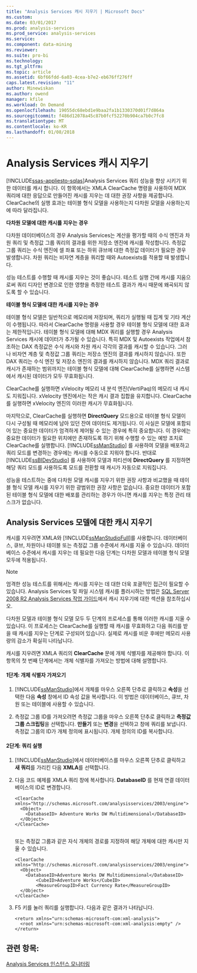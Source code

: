 ```yaml
---
title: "Analysis Services 캐시 지우기 | Microsoft Docs"
ms.custom: 
ms.date: 03/01/2017
ms.prod: analysis-services
ms.prod_service: analysis-services
ms.service: 
ms.component: data-mining
ms.reviewer: 
ms.suite: pro-bi
ms.technology: 
ms.tgt_pltfrm: 
ms.topic: article
ms.assetid: 6bf66fdd-6a03-4cea-b7e2-eb676ff276ff
caps.latest.revision: "11"
author: Minewiskan
ms.author: owend
manager: kfile
ms.workload: On Demand
ms.openlocfilehash: 19055dc68ebd1e9baa2fa1b1330370d01f7d864a
ms.sourcegitcommit: f486d12078a45c87b0fcf52270b904ca7b0c7fc8
ms.translationtype: MT
ms.contentlocale: ko-KR
ms.lasthandoff: 01/08/2018
---
```

# <a name="clear-the-analysis-services-caches"></a>Analysis Services 캐시 지우기
[!INCLUDE[ssas-appliesto-sqlas](../../includes/ssas-appliesto-sqlas.md)]Analysis Services 쿼리 성능을 향상 시키기 위한 데이터를 캐시 합니다. 이 항목에서는 XMLA ClearCache 명령을 사용하여 MDX 쿼리에 대한 응답으로 만들어진 캐시를 지우는 데 대한 권장 사항을 제공합니다. ClearCache의 실행 효과는 테이블 형식 모델을 사용하는지 다차원 모델을 사용하는지에 따라 달라집니다.  
  
 **다차원 모델에 대한 캐시를 지우는 경우**  
  
 다차원 데이터베이스의 경우 Analysis Services는 계산을 평가할 때의 수식 엔진과 차원 쿼리 및 측정값 그룹 쿼리의 결과를 위한 저장소 엔진에 캐시를 작성합니다. 측정값 그룹 쿼리는 수식 엔진에 셀 좌표 또는 하위 큐브에 대한 측정값 데이터가 필요한 경우 발생합니다. 차원 쿼리는 비자연 계층을 쿼리할 때와 Autoexists를 적용할 때 발생합니다.  
  
 성능 테스트를 수행할 때 캐시를 지우는 것이 좋습니다. 테스트 실행 간에 캐시를 지움으로써 쿼리 디자인 변경으로 인한 영향을 측정한 테스트 결과가 캐시 때문에 왜곡되지 않도록 할 수 있습니다.  
  
 **테이블 형식 모델에 대한 캐시를 지우는 경우**  
  
 테이블 형식 모델은 일반적으로 메모리에 저장되며, 쿼리가 실행될 때 집계 및 기타 계산이 수행됩니다. 따라서 ClearCache 명령을 사용할 경우 테이블 형식 모델에 대한 효과는 제한적입니다. 테이블 형식 모델에 대해 MDX 쿼리를 실행할 경우 Analysis Services 캐시에 데이터가 추가될 수 있습니다. 특히 MDX 및 Autoexists 작업에서 참조하는 DAX 측정값은 수식 캐시와 차원 캐시 각각의 결과를 캐시할 수 있습니다. 그러나 비자연 계층 및 측정값 그룹 쿼리는 저장소 엔진의 결과를 캐시하지 않습니다. 또한 DAX 쿼리는 수식 엔진 및 저장소 엔진의 결과를 캐시하지 않습니다. MDX 쿼리 결과로 캐시가 존재하는 범위까지는 테이블 형식 모델에 대해 ClearCache를 실행하면 시스템에서 캐시된 데이터가 모두 무효화됩니다.  
  
 ClearCache를 실행하면 xVelocity 메모리 내 분석 엔진(VertiPaq)의 메모리 내 캐시도 지워집니다. xVelocity 엔진에서는 작은 캐시 결과 집합을 유지합니다. ClearCache를 실행하면 xVelocity 엔진의 이러한 캐시가 무효화됩니다.  
  
 마지막으로, ClearCache를 실행하면 **DirectQuery** 모드용으로 테이블 형식 모델이 다시 구성될 때 메모리에 남아 있던 잔여 데이터도 제거됩니다. 이 사실은 모델에 포함되어 있는 중요한 데이터가 엄격하게 제어될 수 있는 경우에 특히 중요합니다. 이 경우에는 중요한 데이터가 필요한 위치에만 존재하도록 하기 위해 수행할 수 있는 예방 조치로 ClearCache를 실행합니다. [!INCLUDE[ssManStudio](../../includes/ssmanstudio-md.md)] 를 사용하여 모델을 배포하고 쿼리 모드를 변경하는 경우에는 캐시를 수동으로 지워야 합니다. 반대로 [!INCLUDE[ssBIDevStudio](../../includes/ssbidevstudio-md.md)] 를 사용하여 모델과 파티션에 **DirectQuery** 를 지정하면 해당 쿼리 모드를 사용하도록 모드를 전환할 때 캐시가 자동으로 지워집니다.  
  
 성능을 테스트하는 중에 다차원 모델 캐시를 지우기 위한 권장 사항과 비교했을 때 테이블 형식 모델 캐시를 지우기 위한 광범위한 권장 사항은 없습니다. 중요한 데이터가 포함된 테이블 형식 모델에 대한 배포를 관리하는 경우가 아니면 캐시를 지우는 특정 관리 태스크가 없습니다.  
  
## <a name="clear-the-cache-for-analysis-services-models"></a>Analysis Services 모델에 대한 캐시 지우기  
 캐시를 지우려면 XMLA와 [!INCLUDE[ssManStudioFull](../../includes/ssmanstudiofull-md.md)]를 사용합니다. 데이터베이스, 큐브, 차원이나 테이블 또는 측정값 그룹 수준에서 캐시를 지울 수 있습니다. 데이터베이스 수준에서 캐시를 지우는 데 필요한 다음 단계는 다차원 모델과 테이블 형식 모델 모두에 적용됩니다.  
  
> [!NOTE]  
>  엄격한 성능 테스트를 위해서는 캐시를 지우는 데 대한 더욱 포괄적인 접근이 필요할 수 있습니다. Analysis Services 및 파일 시스템 캐시를 플러시하는 방법은 [SQL Server 2008 R2 Analysis Services 작업 가이드](http://go.microsoft.com/fwlink/?linkID=http://go.microsoft.com/fwlink/?LinkID=225539)에서 캐시 지우기에 대한 섹션을 참조하십시오.  
  
 다차원 모델과 테이블 형식 모델 모두 두 단계의 프로세스를 통해 이러한 캐시를 지울 수 있습니다. 이 프로세스는 ClearCache를 실행할 때 캐시를 무효화하고 다음 쿼리를 받을 때 캐시를 지우는 단계로 구성되어 있습니다. 실제로 캐시를 비운 후에만 메모리 사용량의 감소가 확실히 나타납니다.  
  
 캐시를 지우려면 XMLA 쿼리의 **ClearCache** 문에 개체 식별자를 제공해야 합니다. 이 항목의 첫 번째 단계에서는 개체 식별자를 가져오는 방법에 대해 설명합니다.  
  
#### <a name="step-1-get-the-object-identifier"></a>1단계: 개체 식별자 가져오기  
  
1.  [!INCLUDE[ssManStudio](../../includes/ssmanstudio-md.md)]에서 개체를 마우스 오른쪽 단추로 클릭하고 **속성**을 선택한 다음 **속성** 창에서 ID 속성 값을 복사합니다. 이 방법은 데이터베이스, 큐브, 차원 또는 테이블에 사용할 수 있습니다.  
  
2.  측정값 그룹 ID를 가져오려면 측정값 그룹을 마우스 오른쪽 단추로 클릭하고 **측정값 그룹 스크립팅**을 선택합니다. **만들기** 또는 **변경**을 선택하고 창에 쿼리를 보냅니다. 측정값 그룹의 ID가 개체 정의에 표시됩니다. 개체 정의의 ID를 복사합니다.  
  
#### <a name="step-2-run-the-query"></a>2단계: 쿼리 실행  
  
1.  [!INCLUDE[ssManStudio](../../includes/ssmanstudio-md.md)]에서 데이터베이스를 마우스 오른쪽 단추로 클릭하고 **새 쿼리**를 가리킨 다음 **XMLA**를 선택합니다.  
  
2.  다음 코드 예제를 XMLA 쿼리 창에 복사합니다. **DatabaseID** 를 현재 연결 데이터베이스의 ID로 변경합니다.  
  
    ```  
    <ClearCache xmlns="http://schemas.microsoft.com/analysisservices/2003/engine">  
      <Object>  
        <DatabaseID> Adventure Works DW Multidimensional</DatabaseID>  
      </Object>  
    </ClearCache>  
  
    ```  
  
     또는 측정값 그룹과 같은 자식 개체의 경로를 지정하여 해당 개체에 대한 캐시만 지울 수 있습니다.  
  
    ```  
    <ClearCache xmlns="http://schemas.microsoft.com/analysisservices/2003/engine">  
      <Object>  
        <DatabaseID>Adventure Works DW Multidimensional</DatabaseID>  
            <CubeID>Adventure Works</CubeID>  
            <MeasureGroupID>Fact Currency Rate</MeasureGroupID>  
      </Object>  
    </ClearCache>  
    ```  
  
3.  F5 키를 눌러 쿼리를 실행합니다. 다음과 같은 결과가 나타납니다.  
  
    ```  
    <return xmlns="urn:schemas-microsoft-com:xml-analysis">  
      <root xmlns="urn:schemas-microsoft-com:xml-analysis:empty" />  
    </return>  
    ```  
  
## <a name="see-also"></a>관련 항목:  
 [Analysis Services 인스턴스 모니터링](../../analysis-services/instances/monitor-an-analysis-services-instance.md)  
  
  
